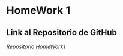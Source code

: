 # HomeWork 1

## Link al Repositorio de GitHub

*[Repositorio HomeWork1](https://github.com/FedePizarro15/HomeWork1)*